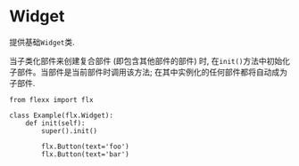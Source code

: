 # Widget

提供基础`Widget`类.

当子类化部件来创建复合部件 (即包含其他部件的部件) 时, 在`init()`方法中初始化子部件。当部件是当前部件时调用该方法; 在其中实例化的任何部件都将自动成为子部件.
```
from flexx import flx

class Example(flx.Widget):
    def init(self):
        super().init()

        flx.Button(text='foo')
        flx.Button(text='bar')
```

